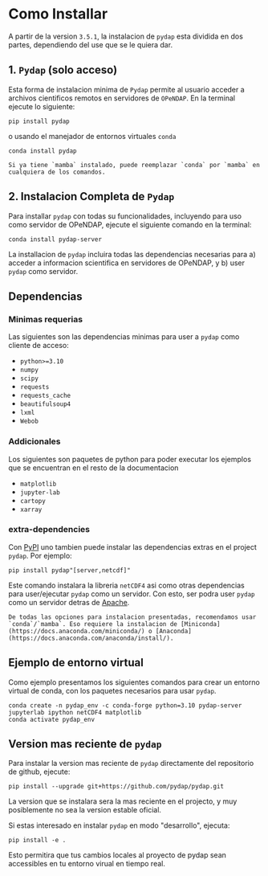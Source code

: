 # Como Installar

A partir de la version `3.5.1`, la instalacion de `pydap` esta dividida en  dos partes, dependiendo del use que se le quiera dar.
## 1. `Pydap` (solo acceso)
Esta forma de instalacion minima de `Pydap` permite al usuario acceder a archivos cientificos remotos en servidores de `OPeNDAP`. En la terminal ejecute lo siguiente:

```shell
pip install pydap
```
o usando el manejador de entornos virtuales `conda`

```shell
conda install pydap
```

```{note}
Si ya tiene `mamba` instalado, puede reemplazar `conda` por `mamba` en cualquiera de los comandos.
```

## 2. Instalacion Completa de `Pydap`
Para installar `pydap` con todas su funcionalidades, incluyendo para uso como servidor de OPeNDAP, ejecute el siguiente comando en la terminal:

```shell
conda install pydap-server
```
La installacion de `pydap` incluira todas las dependencias necesarias para a) acceder a informacion scientifica en servidores de OPeNDAP, y b) user `pydap` como servidor.


## Dependencias
### Minimas requerias
Las siguientes son las dependencias minimas para user a `pydap` como cliente de acceso:

- `python>=3.10`
- `numpy`
- `scipy`
- `requests`
- `requests_cache`
- `beautifulsoup4`
- `lxml`
- `Webob`


### Addicionales
Los siguientes son paquetes de python para poder executar los ejemplos que se encuentran en el resto de la documentacion
- `matplotlib`
- `jupyter-lab`
- `cartopy`
- `xarray`


### extra-dependencies
Con [PyPI](https://pypi.org/) uno tambien puede instalar las dependencias extras en el project `pydap`. Por ejemplo:
```shell
pip install pydap"[server,netcdf]"
```

Este comando instalara la libreria `netCDF4` asi como otras dependencias para user/ejecutar `pydap` como un servidor. Con esto, ser podra user `pydap` como un servidor detras de [Apache](https://www.apache.org/).

```{note}
De todas las opciones para instalacion presentadas, recomendamos usar `conda`/`mamba`. Eso requiere la instalacion de [Miniconda](https://docs.anaconda.com/miniconda/) o [Anaconda](https://docs.anaconda.com/anaconda/install/).
```

## Ejemplo de entorno virtual

Como ejemplo presentamos los siguientes comandos para crear un entorno virtual de conda, con los paquetes necesarios para usar `pydap`.

```shell
conda create -n pydap_env -c conda-forge python=3.10 pydap-server jupyterlab ipython netCDF4 matplotlib
conda activate pydap_env
```

## Version mas reciente de `pydap`

Para instalar la version mas reciente de `pydap` directamente del repositorio de github, ejecute:

```shell
pip install --upgrade git+https://github.com/pydap/pydap.git
```
La version que se instalara sera la mas reciente en el projecto, y muy posiblemente no sea la version estable oficial.

Si estas interesado en instalar `pydap` en modo "desarrollo", ejecuta:

```shell
pip install -e .
```

Esto permitira que tus cambios locales al proyecto de pydap sean accessibles en tu entorno virual en tiempo real.
